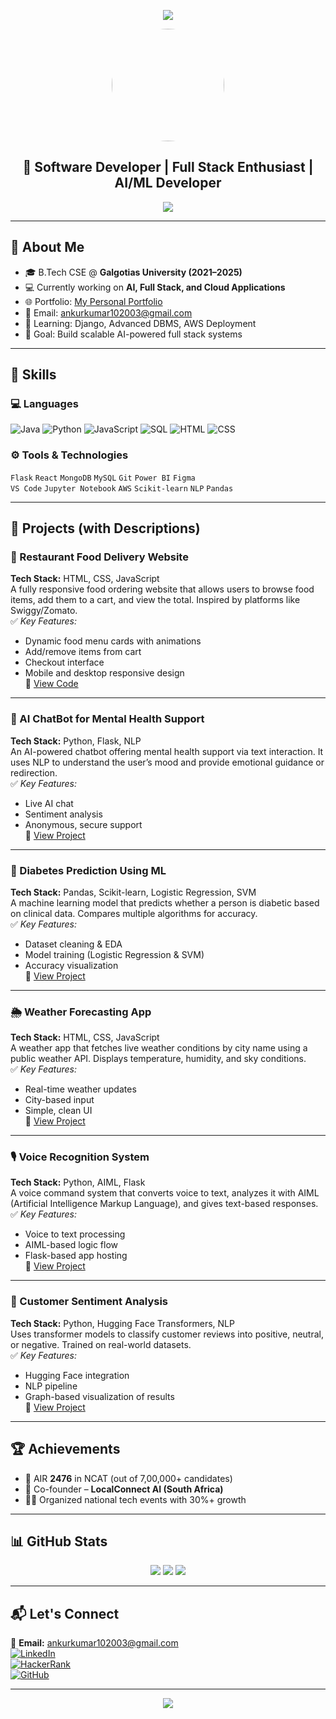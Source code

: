 <!-- 🎯 Banner Header -->
<p align="center">
  <img src="https://capsule-render.vercel.app/api?type=waving&color=0:FF0080,100:7928CA&height=200&section=header&text=Hi%20I'm%20Ankur%20Kumar%20👋&fontSize=40&fontAlignY=35&animation=fadeIn" />
</p>

<p align="center">
  <img src="https://raw.githubusercontent.com/ankur1072003/.github/main/assets/my%20pic.jpg" width="180" height="180" style="border-radius: 50%;" />
</p>




<h2 align="center">🚀 Software Developer | Full Stack Enthusiast | AI/ML Developer</h2>

<p align="center">
  <img src="https://readme-typing-svg.demolab.com?font=Fira+Code&pause=1000&color=00F700&center=true&vCenter=true&width=435&lines=Frontend+%26+Backend+Developer;Machine+Learning+%26+AI+Projects;Building+Cool+Web+Stuff+With+Python+%26+JS" />
</p>

---

## 📌 About Me

- 🎓 B.Tech CSE @ **Galgotias University (2021–2025)**
- 💻 Currently working on **AI, Full Stack, and Cloud Applications**
- 🌐 Portfolio: [My Personal Portfolio](https://ankur1072003.github.io/My-personal-Portfolio-/)
- 📧 Email: [ankurkumar102003@gmail.com](mailto:ankurkumar102003@gmail.com)
- 🧠 Learning: Django, Advanced DBMS, AWS Deployment
- 🚀 Goal: Build scalable AI-powered full stack systems

---

## 🧠 Skills

### 💻 Languages
![Java](https://img.shields.io/badge/Java-ED8B00?style=for-the-badge&logo=java&logoColor=white)
![Python](https://img.shields.io/badge/Python-3776AB?style=for-the-badge&logo=python&logoColor=white)
![JavaScript](https://img.shields.io/badge/JavaScript-yellow?style=for-the-badge&logo=javascript&logoColor=black)
![SQL](https://img.shields.io/badge/SQL-336791?style=for-the-badge&logo=postgresql&logoColor=white)
![HTML](https://img.shields.io/badge/HTML-E34F26?style=for-the-badge&logo=html5&logoColor=white)
![CSS](https://img.shields.io/badge/CSS-1572B6?style=for-the-badge&logo=css3&logoColor=white)

### ⚙️ Tools & Technologies
`Flask` `React` `MongoDB` `MySQL` `Git` `Power BI` `Figma`  
`VS Code` `Jupyter Notebook` `AWS` `Scikit-learn` `NLP` `Pandas`

---

## 💼 Projects (with Descriptions)

### 🍴 Restaurant Food Delivery Website  
**Tech Stack:** HTML, CSS, JavaScript  
A fully responsive food ordering website that allows users to browse food items, add them to a cart, and view the total. Inspired by platforms like Swiggy/Zomato.  
✅ *Key Features:*  
- Dynamic food menu cards with animations  
- Add/remove items from cart  
- Checkout interface  
- Mobile and desktop responsive design  
🔗 [View Code](https://github.com/ankur1072003)

---

### 🧠 AI ChatBot for Mental Health Support  
**Tech Stack:** Python, Flask, NLP  
An AI-powered chatbot offering mental health support via text interaction. It uses NLP to understand the user’s mood and provide emotional guidance or redirection.  
✅ *Key Features:*  
- Live AI chat  
- Sentiment analysis  
- Anonymous, secure support  
🔗 [View Project](https://github.com/ankur1072003/Ai-chat-bot-Mental-health-support)

---

### 🧪 Diabetes Prediction Using ML  
**Tech Stack:** Pandas, Scikit-learn, Logistic Regression, SVM  
A machine learning model that predicts whether a person is diabetic based on clinical data. Compares multiple algorithms for accuracy.  
✅ *Key Features:*  
- Dataset cleaning & EDA  
- Model training (Logistic Regression & SVM)  
- Accuracy visualization  
🔗 [View Project](https://github.com/ankur1072003/Diabetic-Prediction-Using-ML)

---

### 🌦️ Weather Forecasting App  
**Tech Stack:** HTML, CSS, JavaScript  
A weather app that fetches live weather conditions by city name using a public weather API. Displays temperature, humidity, and sky conditions.  
✅ *Key Features:*  
- Real-time weather updates  
- City-based input  
- Simple, clean UI  
🔗 [View Project](https://github.com/ankur1072003/Weather-Forecasting-App)

---

### 🎙️ Voice Recognition System  
**Tech Stack:** Python, AIML, Flask  
A voice command system that converts voice to text, analyzes it with AIML (Artificial Intelligence Markup Language), and gives text-based responses.  
✅ *Key Features:*  
- Voice to text processing  
- AIML-based logic flow  
- Flask-based app hosting  
🔗 [View Project](https://github.com/ankur1072003)

---

### 💬 Customer Sentiment Analysis  
**Tech Stack:** Python, Hugging Face Transformers, NLP  
Uses transformer models to classify customer reviews into positive, neutral, or negative. Trained on real-world datasets.  
✅ *Key Features:*  
- Hugging Face integration  
- NLP pipeline  
- Graph-based visualization of results  
🔗 [View Project](https://github.com/ankur1072003)

---

## 🏆 Achievements

- 🏅 AIR **2476** in NCAT (out of 7,00,000+ candidates)  
- 💼 Co-founder – **LocalConnect AI (South Africa)**  
- 👨‍💼 Organized national tech events with 30%+ growth

---

## 📊 GitHub Stats

<p align="center">
  <img src="https://github-readme-stats.vercel.app/api?username=ankur1072003&show_icons=true&theme=tokyonight" />
  <img src="https://github-readme-streak-stats.herokuapp.com?user=ankur1072003&theme=tokyonight&hide_border=true" />
  <img src="https://github-readme-stats.vercel.app/api/top-langs/?username=ankur1072003&layout=compact&theme=tokyonight" />
</p>

---

## 📬 Let's Connect

📧 **Email:** [ankurkumar102003@gmail.com](mailto:ankurkumar102003@gmail.com)  
[![LinkedIn](https://img.shields.io/badge/LinkedIn-blue?style=flat-square&logo=linkedin&logoColor=white)](https://linkedin.com/in/ankur-kumar-828591250)  
[![HackerRank](https://img.shields.io/badge/HackerRank-2EC866?style=flat-square&logo=HackerRank&logoColor=white)](https://www.hackerrank.com/profile/ankurkumarsingh8)  
[![GitHub](https://img.shields.io/github/followers/ankur1072003?label=Follow&style=social)](https://github.com/ankur1072003)

---

<p align="center">
  <img src="https://capsule-render.vercel.app/api?type=waving&color=0:7928CA,100:FF0080&height=120&section=footer" />
</p>
